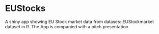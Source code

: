 # EUStocks
A shiny app showing EU Stock market data from datases::EUStockmarket dataset in R.
The App is companied with a pitch presentation.
